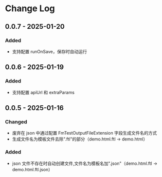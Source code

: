 # Change Log

## 0.0.7 - 2025-01-20

### Added

- 支持配置 runOnSave，保存时自动运行

## 0.0.6 - 2025-01-19

### Added

- 支持配置 apiUrl 和 extraParams

## 0.0.5 - 2025-01-16

### Changed

- 废弃在 json 中通过配置 FmTestOutputFileExtension 字段生成文件名的方式
- 生成文件名为模板文件去除".ftl"的部分（demo.html.ftl -> demo.html）

### Added

- json 文件不存在时自动创建文件,文件名为模板名加".json"（demo.html.ftl -> demo.html.ftl.json）

